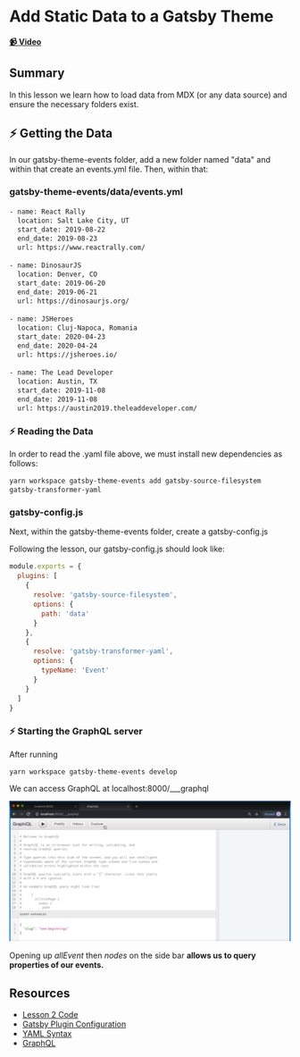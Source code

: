 # Add Static Data to a Gatsby Theme

**[📹 Video](https://egghead.io/lessons/gatsby-add-static-data-to-a-gatsby-theme)**

## Summary

In this lesson we learn how to load data from MDX (or any data source) and ensure the necessary folders exist.

## ⚡ Getting the Data

In our gatsby-theme-events folder, add a new folder named "data" and within that create an events.yml file. Then, within that:

### gatsby-theme-events/data/events.yml
```
- name: React Rally
  location: Salt Lake City, UT
  start_date: 2019-08-22
  end_date: 2019-08-23
  url: https://www.reactrally.com/

- name: DinosaurJS
  location: Denver, CO
  start_date: 2019-06-20
  end_date: 2019-06-21
  url: https://dinosaurjs.org/

- name: JSHeroes
  location: Cluj-Napoca, Romania
  start_date: 2020-04-23
  end_date: 2020-04-24
  url: https://jsheroes.io/

- name: The Lead Developer
  location: Austin, TX
  start_date: 2019-11-08
  end_date: 2019-11-08
  url: https://austin2019.theleaddeveloper.com/
```
### ⚡ Reading the Data
In order to read the .yaml file above, we must install new dependencies as follows:
```
yarn workspace gatsby-theme-events add gatsby-source-filesystem gatsby-transformer-yaml
```
### gatsby-config.js
Next, within the gatsby-theme-events folder, create a gatsby-config.js

Following the lesson, our gatsby-config.js should look like:
```javascript
module.exports = {
  plugins: [
    {
      resolve: 'gatsby-source-filesystem',
      options: {
        path: 'data'
      }
    },
    {
      resolve: 'gatsby-transformer-yaml',
      options: {
        typeName: 'Event'
      }
    }
  ]
}
```
### ⚡ Starting the GraphQL server
After running
```
yarn workspace gatsby-theme-events develop
```
We can access GraphQL at localhost:8000/\_\_\_graphql

![GraphQL playground](./images/02-graphql-playground.png)

Opening up *allEvent* then *nodes* on the side bar **allows us to query properties of our events.**

## Resources
- [Lesson 2 Code](https://github.com/ParkerGits/authoring-gatsby-themes/tree/02-gatsby-add-static-data-to-a-gatsby-theme)
- [Gatsby Plugin Configuration](https://www.gatsbyjs.org/docs/gatsby-config/#plugins)
- [YAML Syntax](https://docs.ansible.com/ansible/latest/reference_appendices/YAMLSyntax.html)
- [GraphQL](https://graphql.org/)
